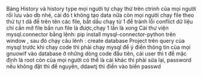 Bảng History và history type mọi người tự chạy thử trên ctrinh của mọi người rồi lưu vào db nhé, cái đó t không tạo data nữa
còn mọi người chạy file theo thứ tự t dã đề trên tên các file, bắt dầu chạy từ 1 để tránh lỗi conflict dữ liệu
chỉ cần mở file bấn run file là được,chạy 1 lần là xong
Cài thư viện mysql.connector bằng lệnh: pip install mysql-connector-python trên window ,
sau đó chạy câu lênh : create database Project trên query của mysql
trước khi chạy code thì phải chạy mysql
để ý điền thông tin của mọi gnuowif vào database ở những dòng code đầu tiên, cái user thì t để mặc định là root còn của mọi người có thể là cái khác thì phải sửa lại, password nếu không đặt thì để nguyên, ddawtj thì điền vào biến passwd
